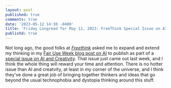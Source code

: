 ```yaml
---
layout: post
published: true
comments: true
date: '2023-05-12 14:30 -0400'
title: 'Friday Longread for May 12, 2023: FreeThink Special Issue on AI'
publishd: true
---
```

Not long ago, the good folks at [_Freethink_](https://www.freethink.com/) asked me to expand and extend my thinking in my [Fair Use Week blog post on AI](http://thetaper.library.virginia.edu/2023/02/22/fair-use-week-2023-avoiding-copyright-literalism-and-the-fairness-of-computer-generated-works.html) to publish as part of a [special issue on AI and Creativity](https://www.freethink.com/special-issues/creativity-a-i). That issue just came out last week, and I think the whole thing will reward your time and attention. There is no hotter issue than AI and creatvity, at least in my corner of the universe, and I think they've done a great job of bringing together thinkers and ideas that go beyond the usual technophobia and dystopia thinking around this stuff.